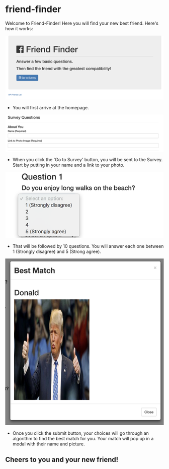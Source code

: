 # friend-finder

Welcome to Friend-Finder!  Here you will find your new best friend.  Here's how it works:

![homepage](/images/homepage.png)
* You will first arrive at the homepage.

![survey](/images/Survey-name.png)
* When you click the 'Go to Survey' button, you will be sent to the Survey.  Start by putting in your name and a link to your photo.

![questions](/images/questions.png)
* That will be followed by 10 questions.  You will answer each one between 1 (Strongly disagree) and 5 (Strong agree).

![match](/images/match.png)
* Once you click the submit button, your choices will go through an algorithm to find the best match for you.  Your match will pop up in a modal with their name and picture.

## Cheers to you and your new friend!